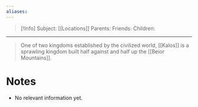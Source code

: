 ```yaml
---
aliases: 
---
```

> [!Info]
> Subject: [[Locations]]
> Parents: 
> Friends: 
> Children: 
---
> One of two kingdoms established by the civilized world, [[Kalos]] is a sprawling kingdom built half against and half up the [[Beior Mountains]].

# Notes
- No relevant information yet.